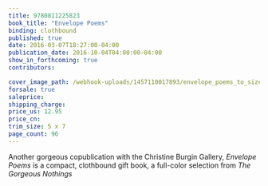 ```yaml
---
title: 9780811225823
book_title: "Envelope Poems"
binding: clothbound
published: true
date: 2016-03-07T18:27:00-04:00
publication_date: 2016-10-04T04:00:00-04:00
show_in_forthcoming: true
contributors:

cover_image_path: /webhook-uploads/1457110017893/envelope_poems_to_size.tif
forsale: true
saleprice:
shipping_charge:
price_us: 12.95
price_cn:
trim_size: 5 x 7
page_count: 96
---
```

Another gorgeous copublication with the Christine Burgin Gallery, _Envelope Poems_ is a compact, clothbound gift book, a full-color selection from _The Gorgeous Nothings_

